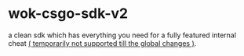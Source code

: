 # wok-csgo-sdk-v2
a clean sdk which has everything you need for a fully featured internal cheat [( temporarily not supported till the global changes )](https://github.com/lagcomp/wok-csgo-sdk-v2/discussions/82).
